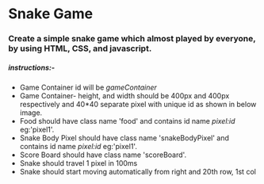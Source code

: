 <h1 id="""">Snake Game</h1>
 <h3 id=""create-a-snakegame-using-html-css-and-javascript"">Create a simple snake game which almost played by everyone, by using HTML, CSS, and javascript.</h3>
 <h5 id=""instructions-"">instructions:-</h5>
 <ul>
 <li>Game Container id will be <em>gameContainer</em></li>
 <li>Game Container- height, and width should be 400px and 400px respectively and 40*40 separate pixel with unique id as shown in below image.</li>
 <li>Food should have class name &#39;food&#39; and contains id name <em>pixel:id</em> eg:'pixel1'. </li>
 <li>Snake Body Pixel should have class name &#39;snakeBodyPixel&#39; and contains id name <em>pixel:id</em> eg:'pixel1'.</li>
 <li>Score Board should have class name &#39;scoreBoard&#39;. </li>
 <li>Snake should travel 1 pixel in 100ms</li>
 <li>Snake should start moving automatically from right and 20th row, 1st col</li>
 </ul>

